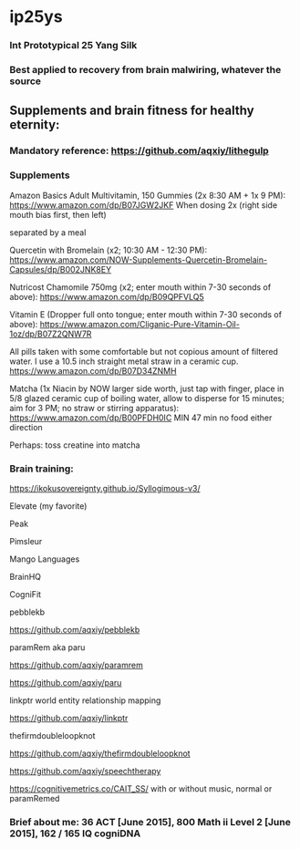 # ip25ys
### Int Prototypical 25 Yang Silk 
### Best applied to recovery from brain malwiring, whatever the source


## Supplements and brain fitness for healthy eternity:

### Mandatory reference: https://github.com/aqxiy/lithegulp

### Supplements 

Amazon Basics Adult Multivitamin, 150 Gummies (2x 8:30 AM + 1x 9 PM): https://www.amazon.com/dp/B07JGW2JKF
When dosing 2x (right side mouth bias first, then left)

separated by a meal

Quercetin with Bromelain (x2; 10:30 AM - 12:30 PM): https://www.amazon.com/NOW-Supplements-Quercetin-Bromelain-Capsules/dp/B002JNK8EY

Nutricost Chamomile 750mg (x2; enter mouth within 7-30 seconds of above): https://www.amazon.com/dp/B09QPFVLQ5

Vitamin E (Dropper full onto tongue; enter mouth within 7-30 seconds of above): https://www.amazon.com/Cliganic-Pure-Vitamin-Oil-1oz/dp/B07Z2QNW7R

All pills taken with some comfortable but not copious amount of filtered water. I use a 10.5 inch straight metal straw in a ceramic cup. https://www.amazon.com/dp/B07D34ZNMH

Matcha (1x Niacin by NOW larger side worth, just tap with finger, place in 5/8 glazed ceramic cup of boiling water, allow to disperse for 15 minutes; aim for 3 PM; no straw or stirring apparatus): https://www.amazon.com/dp/B00PFDH0IC
MIN 47 min no food either direction

Perhaps: toss creatine into matcha 

### Brain training: 

https://ikokusovereignty.github.io/Syllogimous-v3/

Elevate (my favorite)

Peak

Pimsleur 

Mango Languages

BrainHQ

CogniFit

pebblekb 

https://github.com/aqxiy/pebblekb

paramRem aka paru

https://github.com/aqxiy/paramrem

https://github.com/aqxiy/paru

linkptr world entity relationship mapping

https://github.com/aqxiy/linkptr

thefirmdoubleloopknot

https://github.com/aqxiy/thefirmdoubleloopknot

https://github.com/aqxiy/speechtherapy

https://cognitivemetrics.co/CAIT_SS/ with or without music, normal or paramRemed 

### Brief about me: 36 ACT [June 2015], 800 Math ii Level 2 [June 2015], 162 / 165 IQ cogniDNA 
